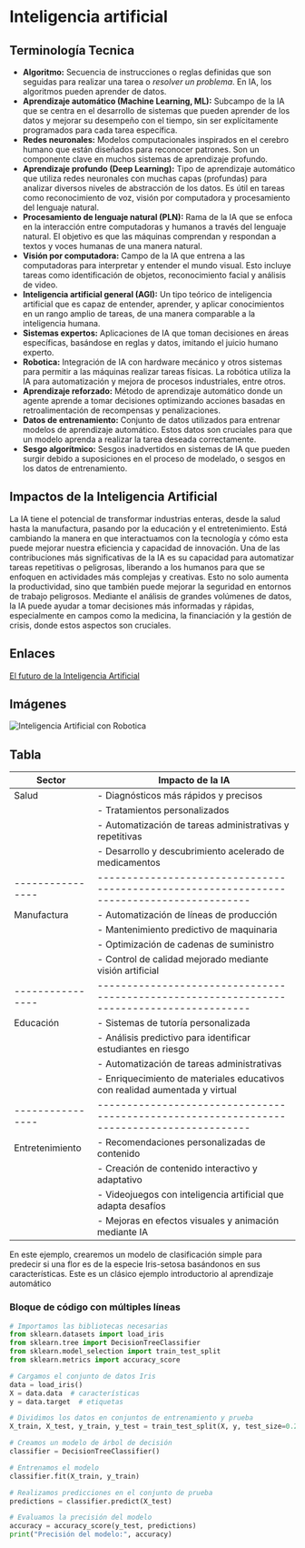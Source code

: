 # Inteligencia artificial

## Terminología Tecnica
- **Algoritmo:** Secuencia de instrucciones o reglas definidas que son seguidas para realizar una tarea o *resolver un problema*. En IA, los algoritmos pueden aprender de datos.
- **Aprendizaje automático (Machine Learning, ML):** Subcampo de la IA que se centra en el desarrollo de sistemas que pueden aprender de los datos y mejorar su desempeño con el tiempo, sin ser explícitamente programados para cada tarea específica.
- **Redes neuronales:** Modelos computacionales inspirados en el cerebro humano que están diseñados para reconocer patrones. Son un componente clave en muchos sistemas de aprendizaje profundo.
- **Aprendizaje profundo (Deep Learning):** Tipo de aprendizaje automático que utiliza redes neuronales con muchas capas (profundas) para analizar diversos niveles de abstracción de los datos. Es útil en tareas como reconocimiento de voz, visión por computadora y procesamiento del lenguaje natural.
- **Procesamiento de lenguaje natural (PLN):** Rama de la IA que se enfoca en la interacción entre computadoras y humanos a través del lenguaje natural. El objetivo es que las máquinas comprendan y respondan a textos y voces humanas de una manera natural.
- **Visión por computadora:** Campo de la IA que entrena a las computadoras para interpretar y entender el mundo visual. Esto incluye tareas como identificación de objetos, reconocimiento facial y análisis de video.
- **Inteligencia artificial general (AGI):** Un tipo teórico de inteligencia artificial que es capaz de entender, aprender, y aplicar conocimientos en un rango amplio de tareas, de una manera comparable a la inteligencia humana.
- **Sistemas expertos:** Aplicaciones de IA que toman decisiones en áreas específicas, basándose en reglas y datos, imitando el juicio humano experto.
- **Robotica:** Integración de IA con hardware mecánico y otros sistemas para permitir a las máquinas realizar tareas físicas. La robótica utiliza la IA para automatización y mejora de procesos industriales, entre otros.
- **Aprendizaje reforzado:** Método de aprendizaje automático donde un agente aprende a tomar decisiones optimizando acciones basadas en retroalimentación de recompensas y penalizaciones.
- **Datos de entrenamiento:** Conjunto de datos utilizados para entrenar modelos de aprendizaje automático. Estos datos son cruciales para que un modelo aprenda a realizar la tarea deseada correctamente.
- **Sesgo algorítmico:** Sesgos inadvertidos en sistemas de IA que pueden surgir debido a suposiciones en el proceso de modelado, o sesgos en los datos de entrenamiento.

## Impactos de la Inteligencia Artificial
La IA tiene el potencial de transformar industrias enteras, desde la salud hasta la manufactura, pasando por la educación y el entretenimiento. Está cambiando la manera en que interactuamos con la tecnología y cómo esta puede mejorar nuestra eficiencia y capacidad de innovación. Una de las contribuciones más significativas de la IA es su capacidad para automatizar tareas repetitivas o peligrosas, liberando a los humanos para que se enfoquen en actividades más complejas y creativas. Esto no solo aumenta la productividad, sino que también puede mejorar la seguridad en entornos de trabajo peligrosos. Mediante el análisis de grandes volúmenes de datos, la IA puede ayudar a tomar decisiones más informadas y rápidas, especialmente en campos como la medicina, la financiación y la gestión de crisis, donde estos aspectos son cruciales.


## Enlaces
[El futuro de la Inteligencia Artificial](https://www.youtube.com/watch?v=tz8FE5fCrXw&pp=ygUXaW50ZWxpZ2VuY2lhIGFydGlmaWNpYWw%3D)

## Imágenes
![Inteligencia Artificial con Robotica](https://th.bing.com/th/id/OIP.u-uj0RmZlaeosMqrn5KyIQHaE7?rs=1&pid=ImgDetMain)

## Tabla

| Sector         | Impacto de la IA                                                                         |
|----------------|------------------------------------------------------------------------------------------|
| Salud          | - Diagnósticos más rápidos y precisos                                                    |
|                | - Tratamientos personalizados                                                            |
|                | - Automatización de tareas administrativas y repetitivas                                 |
|                | - Desarrollo y descubrimiento acelerado de medicamentos                                  |
|----------------|------------------------------------------------------------------------------------------|
| Manufactura    | - Automatización de líneas de producción                                                 |
|                | - Mantenimiento predictivo de maquinaria                                                 |
|                | - Optimización de cadenas de suministro                                                  |
|                | - Control de calidad mejorado mediante visión artificial                                 |
|----------------|------------------------------------------------------------------------------------------|
| Educación      | - Sistemas de tutoría personalizada                                                      |
|                | - Análisis predictivo para identificar estudiantes en riesgo                             |
|                | - Automatización de tareas administrativas                                               |
|                | - Enriquecimiento de materiales educativos con realidad aumentada y virtual              |
|----------------|------------------------------------------------------------------------------------------|
| Entretenimiento| - Recomendaciones personalizadas de contenido                                            |
|                | - Creación de contenido interactivo y adaptativo                                         |
|                | - Videojuegos con inteligencia artificial que adapta desafíos                            |
|                | - Mejoras en efectos visuales y animación mediante IA                                    |

En este ejemplo, crearemos un modelo de clasificación simple para predecir si una flor es de la especie Iris-setosa basándonos en sus características. Este es un clásico ejemplo introductorio al aprendizaje automático

### Bloque de código con múltiples líneas
```python
# Importamos las bibliotecas necesarias
from sklearn.datasets import load_iris
from sklearn.tree import DecisionTreeClassifier
from sklearn.model_selection import train_test_split
from sklearn.metrics import accuracy_score

# Cargamos el conjunto de datos Iris
data = load_iris()
X = data.data  # características
y = data.target  # etiquetas

# Dividimos los datos en conjuntos de entrenamiento y prueba
X_train, X_test, y_train, y_test = train_test_split(X, y, test_size=0.2, random_state=42)

# Creamos un modelo de árbol de decisión
classifier = DecisionTreeClassifier()

# Entrenamos el modelo
classifier.fit(X_train, y_train)

# Realizamos predicciones en el conjunto de prueba
predictions = classifier.predict(X_test)

# Evaluamos la precisión del modelo
accuracy = accuracy_score(y_test, predictions)
print("Precisión del modelo:", accuracy)
